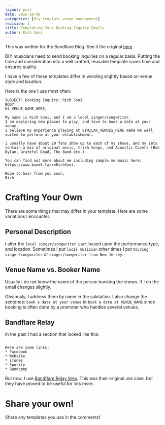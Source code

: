 ```yaml
---
layout: post
date: 2016-10-08
categories: [diy template venue management]
revision: 1
title: Templating Your Booking Inquiry Emails
author: Rich Soni
---
```


This was written for the Bandflare Blog.
See it the original [here](https://blog.bandflare.com/diy/template/venue/management/2016/10/12/templating-booking-request-emails.html)

DIY musicians need to send booking inquiries on a regular basis.
Putting the time and consideration into a well crafted, reusable template saves time and ensures quality.

I have a few of these templates differ in wording slightly based on venue style and location.

Here is the one I use most often:

```
SUBJECT: Booking Inquiry: Rich Soni
BODY:
Hi VENUE_NAME_HERE,

My name is Rich Soni, and I am a local singer/songwriter.
I am exploring new places to play, and love to book a date at your venue.
I believe my experience playing at SIMILAR_VENUES_HERE make me well suited to perform at your establishment.

I usually have about 20 fans show up to each of my shows, and my sets contain a mix of original music, Irish Songs, and Acoustic Covers (Bob Dylan, Grateful Dead, The Band etc.)

You can find out more about me including sample me music here: https://www.bandf.la/reRichSoni.

Hope to hear from you soon,
Rich
```

# Crafting Your Own

There are some things that may differ in your template.
Here are some variations I encounter.

## Personal Description

I alter the `local singer/songwriter part` based upon the performance type, and location.
Sometimes I put `local musician` other times I put `touring singer/songwriter` or `singer/songwriter from New Jersey`.

## Venue Name vs. Booker Name

Usually I do not know the name of the person booking the shows.
If I do the email changes slightly.

Obviously, I address them by name in the salutation.
I also change the sentence: `book a date at your venue` to `book a date at VENUE_NAME` since booking is often done by a promoter who handles several venues.

## Bandflare Relay

In the past I had a section that looked like this:

```

Here are some links:
* Facebook
* Website
* iTunes
* Spotify
* Bandcamp
```

But now, I use [Bandflare Relay links](relay.bandflare.com).
This was their original use case, but they have proved to be useful for lots more.

# Share your own!

Share any templates you use in the comments!

